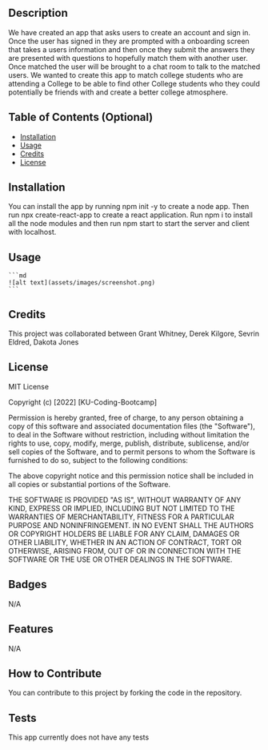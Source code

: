 <Like-Mindz>

## Description

We have created an app that asks users to create an account and sign in. Once the user has signed in they are prompted with a onboarding screen that takes a users information and then once they submit the answers they are presented with questions to hopefully match them with another user. Once matched the user will be brought to a chat room to talk to the matched users. We wanted to create this app to match college students who are attending a College to be able to find other College students who they could potentially be friends with and create a better college atmosphere.

## Table of Contents (Optional)

- [Installation](#installation)
- [Usage](#usage)
- [Credits](#credits)
- [License](#license)

## Installation

You can install the app by running npm init -y to create a node app. Then run npx create-react-app to create a react application. Run npm i to install all the node modules and then run npm start to start the server and client with localhost.

## Usage

<!-- need to add photos for our README.MD -->

    ```md
    ![alt text](assets/images/screenshot.png)
    ```

## Credits

This project was collaborated between Grant Whitney, Derek Kilgore, Sevrin Eldred, Dakota Jones

## License

MIT License

Copyright (c) [2022] [KU-Coding-Bootcamp]

Permission is hereby granted, free of charge, to any person obtaining a copy
of this software and associated documentation files (the "Software"), to deal
in the Software without restriction, including without limitation the rights
to use, copy, modify, merge, publish, distribute, sublicense, and/or sell
copies of the Software, and to permit persons to whom the Software is
furnished to do so, subject to the following conditions:

The above copyright notice and this permission notice shall be included in all
copies or substantial portions of the Software.

THE SOFTWARE IS PROVIDED "AS IS", WITHOUT WARRANTY OF ANY KIND, EXPRESS OR
IMPLIED, INCLUDING BUT NOT LIMITED TO THE WARRANTIES OF MERCHANTABILITY,
FITNESS FOR A PARTICULAR PURPOSE AND NONINFRINGEMENT. IN NO EVENT SHALL THE
AUTHORS OR COPYRIGHT HOLDERS BE LIABLE FOR ANY CLAIM, DAMAGES OR OTHER
LIABILITY, WHETHER IN AN ACTION OF CONTRACT, TORT OR OTHERWISE, ARISING FROM,
OUT OF OR IN CONNECTION WITH THE SOFTWARE OR THE USE OR OTHER DEALINGS IN THE
SOFTWARE.

## Badges

N/A

## Features

N/A

## How to Contribute

You can contribute to this project by forking the code in the repository.

## Tests

This app currently does not have any tests
